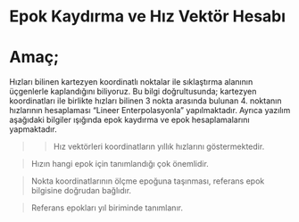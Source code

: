 # Epok Kaydırma ve Hız Vektör Hesabı

**Amaç;**
 ========

Hızları bilinen kartezyen koordinatlı noktalar ile sıklaştırma alanının üçgenlerle kaplandığını biliyoruz. Bu bilgi doğrultusunda; kartezyen koordinatları ile birlikte hızları bilinen 3 nokta arasında bulunan 4. noktanın hızlarının hesaplaması “Lineer Enterpolasyonla” yapılmaktadır. Ayrıca yazılım aşağıdaki bilgiler ışığında epok kaydırma ve epok hesaplamalarını yapmaktadır.

>> Hız vektörleri koordinatların yıllık hızlarını göstermektedir.

> Hızın hangi epok için tanımlandığı çok önemlidir.

> Nokta koordinatlarının ölçme epoğuna taşınması, referans epok bilgisine doğrudan bağlıdır.

> Referans epokları yıl biriminde tanımlanır.
